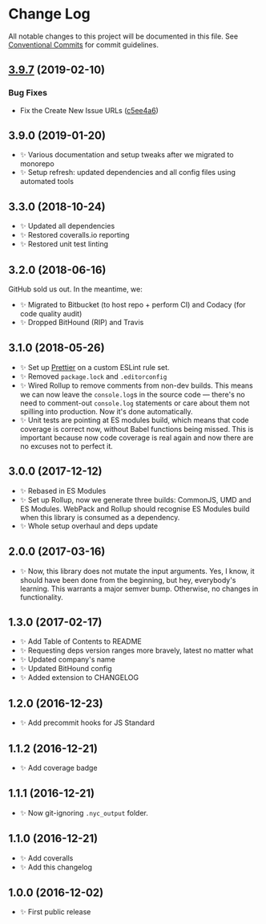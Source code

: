 # Change Log

All notable changes to this project will be documented in this file.
See [Conventional Commits](https://conventionalcommits.org) for commit guidelines.

## [3.9.7](https://gitlab.com/codsen/codsen/compare/object-set-all-values-to@3.9.6...object-set-all-values-to@3.9.7) (2019-02-10)


### Bug Fixes

* Fix the Create New Issue URLs ([c5ee4a6](https://gitlab.com/codsen/codsen/commit/c5ee4a6))





## 3.9.0 (2019-01-20)

- ✨ Various documentation and setup tweaks after we migrated to monorepo
- ✨ Setup refresh: updated dependencies and all config files using automated tools

## 3.3.0 (2018-10-24)

- ✨ Updated all dependencies
- ✨ Restored coveralls.io reporting
- ✨ Restored unit test linting

## 3.2.0 (2018-06-16)

GitHub sold us out. In the meantime, we:

- ✨ Migrated to Bitbucket (to host repo + perform CI) and Codacy (for code quality audit)
- ✨ Dropped BitHound (RIP) and Travis

## 3.1.0 (2018-05-26)

- ✨ Set up [Prettier](https://prettier.io) on a custom ESLint rule set.
- ✨ Removed `package.lock` and `.editorconfig`
- ✨ Wired Rollup to remove comments from non-dev builds. This means we can now leave the `console.log`s in the source code — there's no need to comment-out `console.log` statements or care about them not spilling into production. Now it's done automatically.
- ✨ Unit tests are pointing at ES modules build, which means that code coverage is correct now, without Babel functions being missed. This is important because now code coverage is real again and now there are no excuses not to perfect it.

## 3.0.0 (2017-12-12)

- ✨ Rebased in ES Modules
- ✨ Set up Rollup, now we generate three builds: CommonJS, UMD and ES Modules. WebPack and Rollup should recognise ES Modules build when this library is consumed as a dependency.
- ✨ Whole setup overhaul and deps update

## 2.0.0 (2017-03-16)

- ✨ Now, this library does not mutate the input arguments. Yes, I know, it should have been done from the beginning, but hey, everybody's learning. This warrants a major semver bump. Otherwise, no changes in functionality.

## 1.3.0 (2017-02-17)

- ✨ Add Table of Contents to README
- ✨ Requesting deps version ranges more bravely, latest no matter what
- ✨ Updated company's name
- ✨ Updated BitHound config
- ✨ Added extension to CHANGELOG

## 1.2.0 (2016-12-23)

- ✨ Add precommit hooks for JS Standard

## 1.1.2 (2016-12-21)

- ✨ Add coverage badge

## 1.1.1 (2016-12-21)

- ✨ Now git-ignoring `.nyc_output` folder.

## 1.1.0 (2016-12-21)

- ✨ Add coveralls
- ✨ Add this changelog

## 1.0.0 (2016-12-02)

- ✨ First public release
